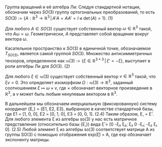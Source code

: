 Группа вращений и её алгебра Ли: Следуя стандартной нотации, обозначим через $SO(3)$ группу ортогональных преобразований, то есть $SO(3) := \{A: \mathbb{R}^3 \rightarrow \mathbb{R}^3 \, | \, A'A = AA' = I \text{ и } \det(A) = 1\}$. (1)

Для любого $A \in SO(3)$ существует собственный вектор $\omega \in \mathbb{R}^3$ такой, что $A\omega = \omega$. Геометрически, $A$ представляет собой вращение вокруг вектора $\omega$.

Касательное пространство к $SO(3)$ в единичной точке, обозначаемое $T_{SO(3)}$, является самой группой $SO(3)$. Множество антисимметричных тензоров, определенное как $\mathfrak{so}(3) := \{\xi \in \mathbb{R}^{3 \times 3} \, | \, \xi' = -\xi\}$, выступает в роли алгебры Ли для $SO(3)$. (2)

Для любого $\xi \in \mathfrak{so}(3)$ существует собственный вектор $v \in \mathbb{R}^3$ такой, что $\xi v = 0$. Это определяет изоморфизм $\Omega: \mathfrak{so}(3) \rightarrow \mathbb{R}^3$, заданный соотношением $\xi \mapsto \omega \times v$, где $\times$ обозначает векторное произведение в $\mathbb{R}^3$, а $v$ может быть любым ненулевым вектором в $\mathbb{R}^3$.

В дальнейшем мы обозначаем инерциальную (фиксированную) систему координат {E,} = {E1, E2, E3}, выбранную в качестве стандартной базы, где E1 = [1, 0, 0], E2 = [0, 1, 0], E3 = [0, 0, 1]. (2.4) Таким образом, E, = E'. Для любого элемента ξ из алгебры so(3) у нас есть матричное представление (относительно базы {E,}) вида ξ̂ = [0 -ξ₃ ξ₂; ξ₃ 0 -ξ₁; -ξ₂ ξ₁ 0]. (2.5) Любой элемент ξ из алгебры so(3) соответствует матрице A из группы SO(3) с помощью отображения exp(ξ̂) = A, где exp обозначает экспоненту матрицы.

